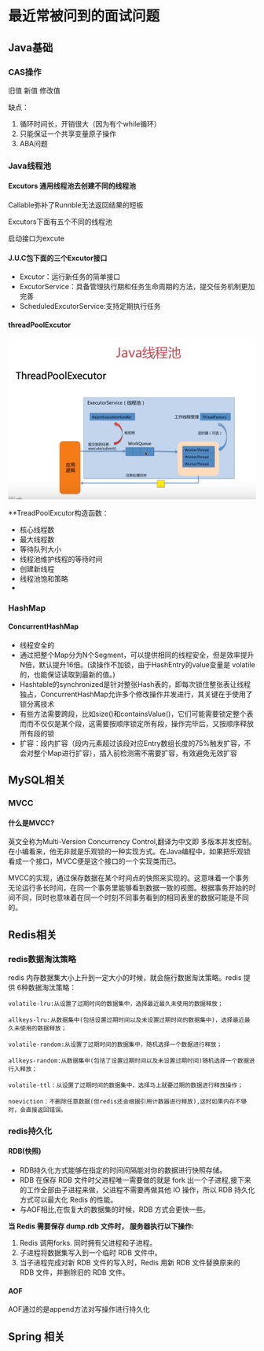 # 最近常被问到的面试问题

 ## Java基础

 ### CAS操作
 旧值  新值  修改值





 缺点：
  1. 循环时间长，开销很大（因为有个while循环）
  2. 只能保证一个共享变量原子操作
  3. ABA问题



  ### Java线程池

  #### Excutors 通用线程池去创建不同的线程池

  Callable弥补了Runnble无法返回结果的短板

  Excutors下面有五个不同的线程池

  启动接口为excute

  #### J.U.C包下面的三个Excutor接口

  - Excutor：运行新任务的简单接口
  - ExcutorService：具备管理执行期和任务生命周期的方法，提交任务机制更加完善
  - ScheduledExcutorService:支持定期执行任务

  #### threadPoolExcutor
  ![最重要的线程池](assets/markdown-img-paste-20190910105251363.png)



**TreadPoolExcutor构造函数：
- 核心线程数
- 最大线程数
- 等待队列大小
- 线程池维护线程的等待时间
- 创建新线程
- 线程池饱和策略
-



 ### HashMap

 #### ConcurrentHashMap




 - 线程安全的
 - 通过把整个Map分为N个Segment，可以提供相同的线程安全，但是效率提升N倍，默认提升16倍。(读操作不加锁，由于HashEntry的value变量是 volatile的，也能保证读取到最新的值。)
 - Hashtable的synchronized是针对整张Hash表的，即每次锁住整张表让线程独占，ConcurrentHashMap允许多个修改操作并发进行，其关键在于使用了锁分离技术
 - 有些方法需要跨段，比如size()和containsValue()，它们可能需要锁定整个表而而不仅仅是某个段，这需要按顺序锁定所有段，操作完毕后，又按顺序释放所有段的锁
 - 扩容：段内扩容（段内元素超过该段对应Entry数组长度的75%触发扩容，不会对整个Map进行扩容），插入前检测需不需要扩容，有效避免无效扩容

## MySQL相关
### MVCC

#### 什么是MVCC?
英文全称为Multi-Version Concurrency Control,翻译为中文即 多版本并发控制。在小编看来，他无非就是乐观锁的一种实现方式。在Java编程中，如果把乐观锁看成一个接口，MVCC便是这个接口的一个实现类而已。

MVCC的实现，通过保存数据在某个时间点的快照来实现的。这意味着一个事务无论运行多长时间，在同一个事务里能够看到数据一致的视图。根据事务开始的时间不同，同时也意味着在同一个时刻不同事务看到的相同表里的数据可能是不同的。







 ## Redis相关

 ### redis数据淘汰策略
 redis 内存数据集大小上升到一定大小的时候，就会施行数据淘汰策略。redis 提供 6种数据淘汰策略：

 ```
volatile-lru:从设置了过期时间的数据集中，选择最近最久未使用的数据释放；

allkeys-lru:从数据集中(包括设置过期时间以及未设置过期时间的数据集中)，选择最近最久未使用的数据释放；

volatile-random:从设置了过期时间的数据集中，随机选择一个数据进行释放；

allkeys-random:从数据集中(包括了设置过期时间以及未设置过期时间)随机选择一个数据进行入释放；

volatile-ttl：从设置了过期时间的数据集中，选择马上就要过期的数据进行释放操作；

noeviction：不删除任意数据(但redis还会根据引用计数器进行释放),这时如果内存不够时，会直接返回错误。

 ```


 ### redis持久化

 #### RDB(快照)
 - RDB持久化方式能够在指定的时间间隔能对你的数据进行快照存储。
 - RDB 在保存 RDB 文件时父进程唯一需要做的就是 fork 出一个子进程,接下来的工作全部由子进程来做，父进程不需要再做其他 IO 操作，所以 RDB 持久化方式可以最大化 Redis 的性能。
 - 与AOF相比,在恢复大的数据集的时候，RDB 方式会更快一些。


**当 Redis 需要保存 dump.rdb 文件时， 服务器执行以下操作:**

1. Redis 调用forks. 同时拥有父进程和子进程。
2. 子进程将数据集写入到一个临时 RDB 文件中。
3. 当子进程完成对新 RDB 文件的写入时，Redis 用新 RDB 文件替换原来的 RDB 文件，并删除旧的 RDB 文件。


 #### AOF
 AOF通过的是append方法对写操作进行持久化


 ## Spring 相关
